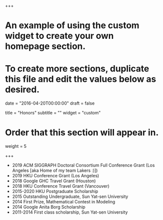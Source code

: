 +++
# An example of using the custom widget to create your own homepage section.
# To create more sections, duplicate this file and edit the values below as desired.

date = "2016-04-20T00:00:00"
draft = false

title = "Honors"
subtitle = ""
widget = "custom"

# Order that this section will appear in.
weight = 5

+++

- 2019 ACM SIGGRAPH Doctoral Consortium Full Conference Grant (Los Angeles [aka Home of my team Lakers :)])
- 2019 HKU Conference Grant (Los Angeles)
- 2018 Google GHC Travel Grant (Houston)
- 2018 HKU Conference Travel Grant (Vancouver)
- 2015-2020 HKU Postgraduate Scholarship
- 2015 Outstanding Undergraduate, Sun Yat-sen University
- 2014 First Prize, Mathematical Contest in Modeling
- 2014 Google Anita Borg Scholarship
- 2011-2014 First class scholarship, Sun Yat-sen University
